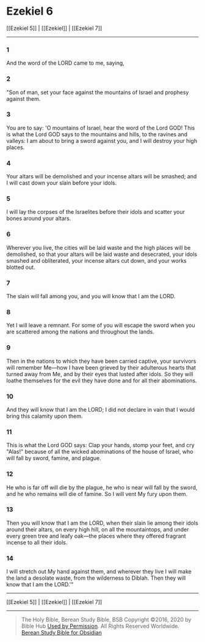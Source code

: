 # Ezekiel 6

[[Ezekiel 5]] | [[Ezekiel]] | [[Ezekiel 7]]

---

### 1
And the word of the LORD came to me, saying,

### 2
"Son of man, set your face against the mountains of Israel and prophesy against them.

### 3
You are to say: 'O mountains of Israel, hear the word of the Lord GOD! This is what the Lord GOD says to the mountains and hills, to the ravines and valleys: I am about to bring a sword against you, and I will destroy your high places.

### 4
Your altars will be demolished and your incense altars will be smashed; and I will cast down your slain before your idols.

### 5
I will lay the corpses of the Israelites before their idols and scatter your bones around your altars.

### 6
Wherever you live, the cities will be laid waste and the high places will be demolished, so that your altars will be laid waste and desecrated, your idols smashed and obliterated, your incense altars cut down, and your works blotted out.

### 7
The slain will fall among you, and you will know that I am the LORD.

### 8
Yet I will leave a remnant. For some of you will escape the sword when you are scattered among the nations and throughout the lands.

### 9
Then in the nations to which they have been carried captive, your survivors will remember Me—how I have been grieved by their adulterous hearts that turned away from Me, and by their eyes that lusted after idols. So they will loathe themselves for the evil they have done and for all their abominations.

### 10
And they will know that I am the LORD; I did not declare in vain that I would bring this calamity upon them.

### 11
This is what the Lord GOD says: Clap your hands, stomp your feet, and cry "Alas!" because of all the wicked abominations of the house of Israel, who will fall by sword, famine, and plague.

### 12
He who is far off will die by the plague, he who is near will fall by the sword, and he who remains will die of famine. So I will vent My fury upon them.

### 13
Then you will know that I am the LORD, when their slain lie among their idols around their altars, on every high hill, on all the mountaintops, and under every green tree and leafy oak—the places where they offered fragrant incense to all their idols.

### 14
I will stretch out My hand against them, and wherever they live I will make the land a desolate waste, from the wilderness to Diblah. Then they will know that I am the LORD.'"

---

[[Ezekiel 5]] | [[Ezekiel]] | [[Ezekiel 7]]

---

> The Holy Bible, Berean Study Bible, BSB
> Copyright &copy;2016, 2020 by Bible Hub
> [Used by Permission](https://berean.bible/terms.htm). All Rights Reserved Worldwide.
> [Berean Study Bible for Obsidian](https://github.com/gapmiss/berean-study-bible-for-obsidian)</small>

